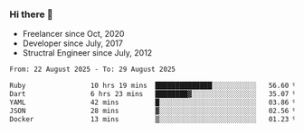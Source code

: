 ### Hi there 👋

- Freelancer since Oct, 2020
- Developer since July, 2017
- Structral Engineer since July, 2012

<!--START_SECTION:waka-->

```txt
From: 22 August 2025 - To: 29 August 2025

Ruby                10 hrs 19 mins  ██████████████░░░░░░░░░░░   56.60 %
Dart                6 hrs 23 mins   ████████▓░░░░░░░░░░░░░░░░   35.07 %
YAML                42 mins         █░░░░░░░░░░░░░░░░░░░░░░░░   03.86 %
JSON                28 mins         ▓░░░░░░░░░░░░░░░░░░░░░░░░   02.56 %
Docker              13 mins         ▒░░░░░░░░░░░░░░░░░░░░░░░░   01.23 %
```

<!--END_SECTION:waka-->
